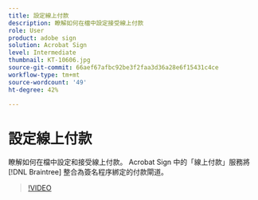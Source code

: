 ```yaml
---
title: 設定線上付款
description: 瞭解如何在檔中設定接受線上付款
role: User
product: adobe sign
solution: Acrobat Sign
level: Intermediate
thumbnail: KT-10606.jpg
source-git-commit: 66aef67afbc92be3f2faa3d36a28e6f15431c4ce
workflow-type: tm+mt
source-wordcount: '49'
ht-degree: 42%

---
```


# 設定線上付款

瞭解如何在檔中設定和接受線上付款。  Acrobat Sign 中的「線上付款」服務將 [!DNL Braintree] 整合為簽名程序綁定的付款閘道。

>[!VIDEO](https://video.tv.adobe.com/v/345753?hidetitle=true)


